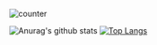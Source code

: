 ![counter](https://enmlebrrkhwcdjq.m.pipedream.net)

![Anurag's github stats](https://github-readme-stats.vercel.app/api?username=docongminh&show_icons=true&theme=radical&count_private=true)
[![Top Langs](https://github-readme-stats.vercel.app/api/top-langs/?username=docongminh&langs_count=6)](https://github.com/anuraghazra/github-readme-stats)


<!--
**kewin1807/kewin1807** is a ✨ _special_ ✨ repository because its `README.md` (this file) appears on your GitHub profile.
Here are some ideas to get you started:
- 🔭 I’m currently working on ...
- 🌱 I’m currently learning ...
- 👯 I’m looking to collaborate on ...
- 🤔 I’m looking for help with ...
- 💬 Ask me about ...
- 📫 How to reach me: ...
- 😄 Pronouns: ...
- ⚡ Fun fact: ...
-->
